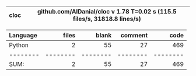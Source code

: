cloc|github.com/AlDanial/cloc v 1.78  T=0.02 s (115.5 files/s, 31818.8 lines/s)
--- | ---

Language|files|blank|comment|code
:-------|-------:|-------:|-------:|-------:
Python|2|55|27|469
--------|--------|--------|--------|--------
SUM:|2|55|27|469
